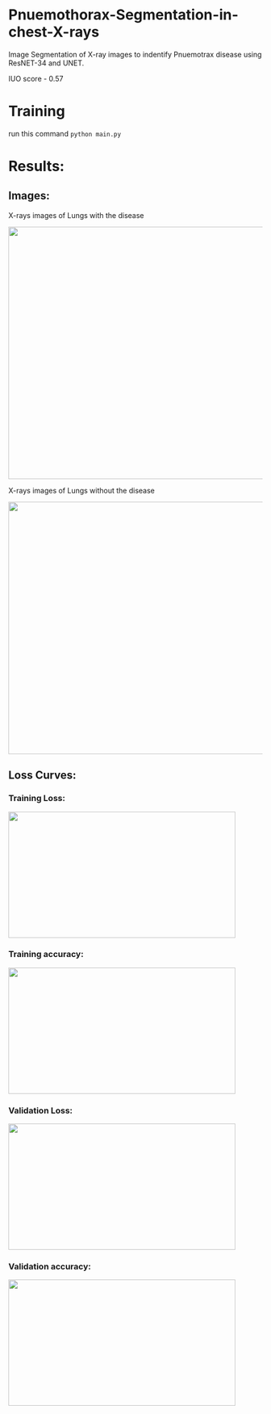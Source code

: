 # Pnuemothorax-Segmentation-in-chest-X-rays

Image Segmentation of X-ray images to indentify Pnuemotrax  disease using ResNET-34 and UNET.

IUO score - 0.57

# Training 
run this command `python main.py`

# Results:

## Images:

X-rays images of Lungs with the disease

<img src="https://github.com/VIGNESHinZONE/Pneumothorax-Segmentation-in-chest-X-rays/blob/master/results/download.png" height="500" width="900">

X-rays images of Lungs without the disease

<img src="https://github.com/VIGNESHinZONE/Pneumothorax-Segmentation-in-chest-X-rays/blob/master/results/download%20(1).png" height="500" width="900">

## Loss Curves:

### Training Loss:

<img src="https://github.com/VIGNESHinZONE/Pneumothorax-Segmentation-in-chest-X-rays/blob/master/results/Training%20loss%20.svg?sanitize=true" height="250" width="450">


### Training accuracy:

<img src="https://github.com/VIGNESHinZONE/Pneumothorax-Segmentation-in-chest-X-rays/blob/master/results/Training%20accuracy%20%20(1).svg?sanitize=true" height="250" width="450">


### Validation Loss:

<img src="https://github.com/VIGNESHinZONE/Pneumothorax-Segmentation-in-chest-X-rays/blob/master/results/Validation%20loss%20.svg?sanitize=true" height="250" width="450">

### Validation accuracy:

<img src="https://github.com/VIGNESHinZONE/Pneumothorax-Segmentation-in-chest-X-rays/blob/master/results/Validation%20accuracy%20.svg?sanitize=true" height="250" width="450">

